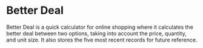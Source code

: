 # Better Deal

Better Deal is a quick calculator for online shopping where it calculates the better deal between two options, taking into account the price, quantity, and unit size. It also stores the five most recent records for future reference.